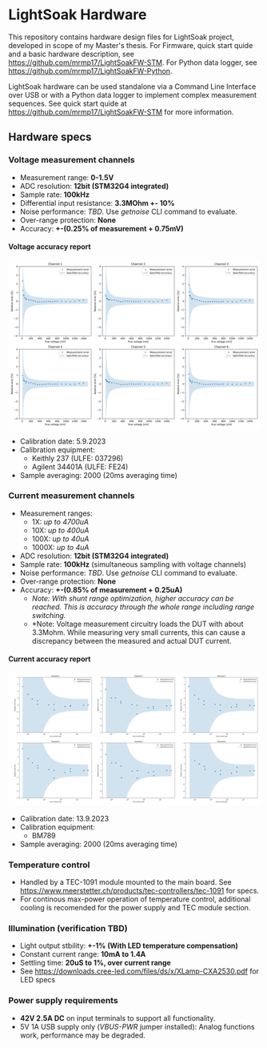 # LightSoak Hardware
This repository contains hardware design files for LightSoak project, developed in scope of my Master's thesis. For Firmware, quick start quide and a basic hardware description, see https://github.com/mrmp17/LightSoakFW-STM. For Python data logger, see https://github.com/mrmp17/LightSoakFW-Python.

LightSoak hardware can be used standalone via a Command Line Interface over USB or with a Python data logger to implement complex measurement sequences. See quick start quide at https://github.com/mrmp17/LightSoakFW-STM for more information.

## Hardware specs

### Voltage measurement channels
- Measurement range: **0-1.5V**
- ADC resolution: **12bit (STM32G4 integrated)**
- Sample rate: **100kHz**
- Differential input resistance: **3.3MOhm +- 10%**
- Noise performance: *TBD*. Use *getnoise* CLI command to evaluate.
- Over-range protection: **None**
- Accuracy: **+-(0.25% of measurement + 0.75mV)**

#### Voltage accuracy report
![Accuracy report:](docs/calreport_5-9-2023.png)
- Calibration date: 5.9.2023
- Calibration equipment:
    - Keithly 237 (ULFE: 037296)
    - Agilent 34401A (ULFE: FE24)
- Sample averaging: 2000 (20ms averaging time)

### Current measurement channels
- Measurement ranges:
    - 1X: *up to 4700uA*
    - 10X: *up to 400uA*
    - 100X: *up to 40uA*
    - 1000X: *up to 4uA*
- ADC resolution: **12bit (STM32G4 integrated)**
- Sample rate: **100kHz** (simultaneous sampling with voltage channels)
- Noise performance: *TBD*. Use *getnoise* CLI command to evaluate.
- Over-range protection: **None**
- Accuracy: **+-(0.85% of measurement + 0.25uA)**
    - *Note: With shunt range optimization, higher accuracy can be reached. This is accuracy through the whole range including range switching.*
    - *Note: Voltage measurement circuitry loads the DUT with about 3.3Mohm. While measuring very small currents, this can cause a discrepancy between the measured and actual DUT current.

#### Current accuracy report
![Accuracy report:](docs/calreport-current-13-9-2023.png)
- Calibration date: 13.9.2023
- Calibration equipment:
    - BM789
- Sample averaging: 2000 (20ms averaging time)

### Temperature control
- Handled by a TEC-1091 module mounted to the main board. See https://www.meerstetter.ch/products/tec-controllers/tec-1091 for specs.
- For continous max-power operation of temperature control, additional cooling is recomended for the power supply and TEC module section.

### Illumination (verification TBD)
- Light output stbility: **+-1% (With LED temperature compensation)**
- Constant current range: **10mA to 1.4A**
- Settling time: **20uS to 1%, over current range**
- See https://downloads.cree-led.com/files/ds/x/XLamp-CXA2530.pdf for LED specs

### Power supply requirements
- **42V 2.5A DC** on input terminals to support all functionality.
- 5V 1A USB supply only (*VBUS-PWR* jumper installed): Analog functions work, performance may be degraded.
